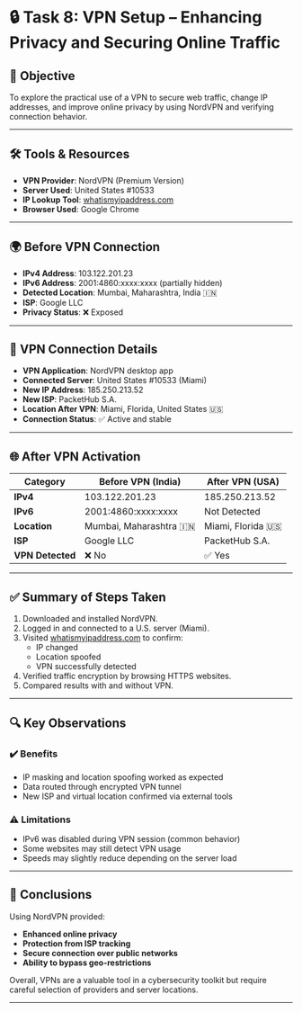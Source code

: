 
# 🔒 Task 8: VPN Setup – Enhancing Privacy and Securing Online Traffic

## 🎯 Objective
To explore the practical use of a VPN to secure web traffic, change IP addresses, and improve online privacy by using NordVPN and verifying connection behavior.

---

## 🛠 Tools & Resources
- **VPN Provider**: NordVPN (Premium Version)
- **Server Used**: United States #10533
- **IP Lookup Tool**: [whatismyipaddress.com](https://whatismyipaddress.com)
- **Browser Used**: Google Chrome

---

## 🌍 Before VPN Connection

- **IPv4 Address**: 103.122.201.23
- **IPv6 Address**: 2001:4860:xxxx:xxxx (partially hidden)
- **Detected Location**: Mumbai, Maharashtra, India 🇮🇳
- **ISP**: Google LLC
- **Privacy Status**: ❌ Exposed


---

## 🔌 VPN Connection Details

- **VPN Application**: NordVPN desktop app
- **Connected Server**: United States #10533 (Miami)
- **New IP Address**: 185.250.213.52
- **New ISP**: PacketHub S.A.
- **Location After VPN**: Miami, Florida, United States 🇺🇸
- **Connection Status**: ✅ Active and stable

---

## 🌐 After VPN Activation

| Category         | Before VPN (India)         | After VPN (USA)             |
|------------------|-----------------------------|------------------------------|
| **IPv4**         | 103.122.201.23              | 185.250.213.52               |
| **IPv6**         | 2001:4860:xxxx:xxxx         | Not Detected                 |
| **Location**     | Mumbai, Maharashtra 🇮🇳     | Miami, Florida 🇺🇸           |
| **ISP**          | Google LLC                  | PacketHub S.A.               |
| **VPN Detected** | ❌ No                       | ✅ Yes                       |


---

## ✅ Summary of Steps Taken

1. Downloaded and installed NordVPN.
2. Logged in and connected to a U.S. server (Miami).
3. Visited [whatismyipaddress.com](https://whatismyipaddress.com) to confirm:
   - IP changed
   - Location spoofed
   - VPN successfully detected
4. Verified traffic encryption by browsing HTTPS websites.
5. Compared results with and without VPN.

---

## 🔍 Key Observations

### ✔️ Benefits
- IP masking and location spoofing worked as expected
- Data routed through encrypted VPN tunnel
- New ISP and virtual location confirmed via external tools

### ⚠️ Limitations
- IPv6 was disabled during VPN session (common behavior)
- Some websites may still detect VPN usage
- Speeds may slightly reduce depending on the server load

---

## 🎯 Conclusions

Using NordVPN provided:
- **Enhanced online privacy**
- **Protection from ISP tracking**
- **Secure connection over public networks**
- **Ability to bypass geo-restrictions**

Overall, VPNs are a valuable tool in a cybersecurity toolkit but require careful selection of providers and server locations.

---
